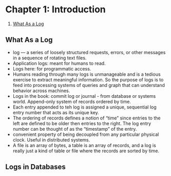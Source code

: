 # Chapter 1: Introduction

1. [What As a Log](#what-as-a-log)

## What As a Log

- log — a series of loosely structured requests, errors, or other messages in a sequence of rotating text files.
- Application logs: meant for humans to read.
- Logs here: for programmatic access.
- Humans reading through many logs is unmanageable and is a tedious exercise to extract meaningful information. So the purpose of logs is to feed into processing systems of queries and graph that can understand behavior across machines.
- Logs in the book: commit log or journal - from database or systems world. Append-only system of records ordered by time.
- Each entry appended to teh log is assigned a unique, sequential log entry number that acts as its unique key.
- The ordering of records defines a notion of “time” since entries to the left are defined to be older then entries to the right. The log entry number can be thought of as the “timestamp” of the entry.
- convenient property of being decoupled from any particular physical clock. Useful in distributed systems.
- A file is an array of bytes, a table is an array of records, and a log is really just a kind of table or file where the records are sorted by time.

## Logs in Databases
